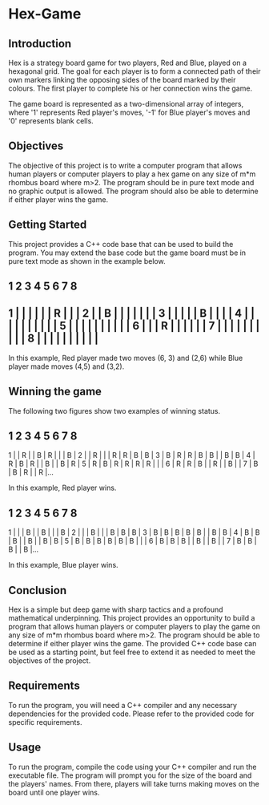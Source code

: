 # Hex-Game

## Introduction

Hex is a strategy board game for two players, Red and Blue, played on a hexagonal grid. The goal for each player is to form a connected path of their own markers linking the opposing sides of the board marked by their colours. The first player to complete his or her connection wins the game.

The game board is represented as a two-dimensional array of integers, where '1' represents Red player's moves, '-1' for Blue player's moves and '0' represents blank cells.

## Objectives

The objective of this project is to write a computer program that allows human players or computer players to play a hex game on any size of m*m rhombus board where m>2. The program should be in pure text mode and no graphic output is allowed. The program should also be able to determine if either player wins the game.

## Getting Started

This project provides a C++ code base that can be used to build the program. You may extend the base code but the game board must be in pure text mode as shown in the example below.

 1 2 3 4 5 6 7 8 
 ----------------------
1 | | | | | | R | | |
2 | | B | | | | | | |
3 | | | | | B | | | |
4 | | | | | | | | | |
5 | | | | | | | | | |
6 | | | R | | | | | |
7 | | | | | | | | | |
8 | | | | | | | | | |
 ----------------------


In this example, Red player made two moves (6, 3) and (2,6) while Blue player made moves (4,5) and (3,2).

## Winning the game

The following two figures show two examples of winning status. 

 1 2 3 4 5 6 7 8 
 --------------------------------
1 | | R | | B | R | | | B |
 2 | | R | | | R | R | B | B |
 3 | B | R | R | B | B | | B | B |
 4 | R | B | R | | B | | B | R |
 5 | R | B | R | R | R | R | | |
 6 | R | R | B | | R | | B | |
 7 | B | B | R | | R |...


In this example, Red player wins.

 1 2 3 4 5 6 7 8 
 --------------------------------
1 | | | B | | B | | | B |
 2 | | | B | | | B | B | B |
 3 | B | B | B | B | B | | B | B |
 4 | B | B | B | | B | | B | B |
 5 | B | B | B | B | B | B | | |
 6 | B | B | B | | B | | B | |
 7 | B | B | B | | B |...


In this example, Blue player wins.

## Conclusion

Hex is a simple but deep game with sharp tactics and a profound mathematical underpinning. This project provides an opportunity to build a program that allows human players or computer players to play the game on any size of m*m rhombus board where m>2. The program should be able to determine if either player wins the game. The provided C++ code base can be used as a starting point, but feel free to extend it as needed to meet the objectives of the project.

## Requirements
To run the program, you will need a C++ compiler and any necessary dependencies for the provided code. Please refer to the provided code for specific requirements.

## Usage
To run the program, compile the code using your C++ compiler and run the executable file. The program will prompt you for the size of the board and the players' names. From there, players will take turns making moves on the board until one player wins.



